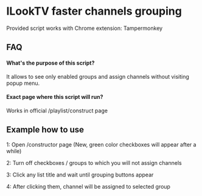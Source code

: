 
# ILookTV faster channels grouping

Provided script works with Chrome extension: Tampermonkey


## FAQ

#### What's the purpose of this script?

It allows to see only enabled groups and assign channels without visiting popup menu.

#### Exact page where this script will run?

Works in official /playlist/construct page

## Example how to use

1: Open /constructor page (New, green color checkboxes will appear after a while)

2: Turn off checkboxes / groups to which you will not assign channels

3: Click any list title and wait until grouping buttons appear

4: After clicking them, channel will be assigned to selected group
